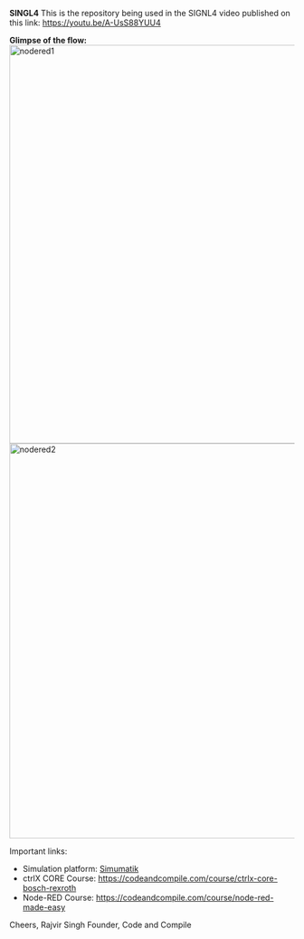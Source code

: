 **SINGL4**
This is the repository being used in the SIGNL4 video published on this link: https://youtu.be/A-UsS88YUU4

**Glimpse of the flow:**
<img width="704" alt="nodered1" src="https://github.com/Code-and-Compile/SIGNL4/assets/48238929/f03f7d3d-3e3e-4fc1-8712-45bd02ee1d6c">
<img width="698" alt="nodered2" src="https://github.com/Code-and-Compile/SIGNL4/assets/48238929/c8de222b-4018-4415-ae6f-84acd2228195">

Important links:
 - Simulation platform: [Simumatik](https://codeandcompile.com/simumatik)
 - ctrlX CORE Course: https://codeandcompile.com/course/ctrlx-core-bosch-rexroth
 - Node-RED Course: https://codeandcompile.com/course/node-red-made-easy

Cheers,
Rajvir Singh
Founder, Code and Compile
